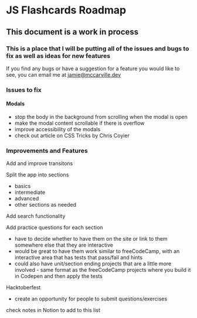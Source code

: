 
# JS Flashcards Roadmap

## This document is a work in process

### This is a place that I will be putting all of the issues and bugs to fix as well as ideas for new features

If you find any bugs or have a suggestion for a feature you would like to see, you can email me at jamie@mccarville.dev

### Issues to fix

#### Modals

- stop the body in the background from scrolling when the modal is open
- make the modal content scrollable if there is overflow
- improve accessibility of the modals
- check out article on CSS Tricks by Chris Coyier

### Improvements and Features

Add and improve transitons

Split the app into sections

- basics
- intermediate
- advanced
- other sections as needed

Add search functionality

Add practice questions for each section

- have to decide whether to have them on the site or link to them somewhere else that they are interactive
- would be great to have them work similar to freeCodeCamp, with an interactive area that has tests that pass/fail and hints
- could also have unit/section ending projects that are a little more involved - same format as the freeCodeCamp projects where you build it in Codepen and then apply the tests

Hacktoberfest

- create an opportunity for people to submit questions/exercises

check notes in Notion to add to this list
